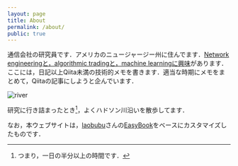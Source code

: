 ```yaml
---
layout: page
title: About
permalink: /about/
public: true
---
```


通信会社の研究員です．アメリカのニュージャージー州に住んでます．[Network engineeringと，algorithmic tradingと，machine learningに興味](https://haltaro.github.io/projects)があります．ここには，日記以上Qiita未満の技術的メモを書きます．適当な時期にメモをまとめて，Qiitaの記事にしようと企んでいます．

![river]({{site.baseurl}}/images/river.jpg)

研究に行き詰まったとき[^1]，よくハドソン川沿いを散歩してます．

[^1]: つまり，一日の半分以上の時間です．

なお，本ウェブサイトは，[laobubu](https://github.com/laobubu)さんの[EasyBook](http://jekyllthemes.org/themes/easybook/)をベースにカスタマイズしたものです．
